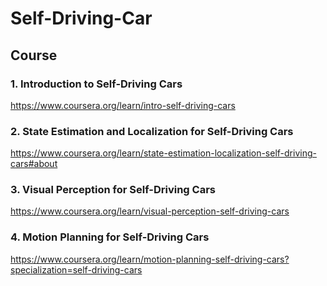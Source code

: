 # Self-Driving-Car
## Course

### 1. Introduction to Self-Driving Cars
https://www.coursera.org/learn/intro-self-driving-cars

### 2. State Estimation and Localization for Self-Driving Cars
https://www.coursera.org/learn/state-estimation-localization-self-driving-cars#about

### 3. Visual Perception for Self-Driving Cars
https://www.coursera.org/learn/visual-perception-self-driving-cars

### 4. Motion Planning for Self-Driving Cars
https://www.coursera.org/learn/motion-planning-self-driving-cars?specialization=self-driving-cars
